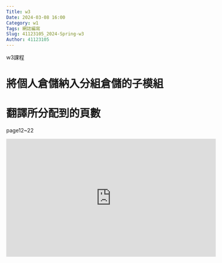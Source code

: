 ```yaml
---
Title: w3
Date: 2024-03-08 16:00
Category: w1
Tags: 網誌編寫
Slug: 41123105_2024-Spring-w3
Author: 41123105
---
```


w3課程

<!-- PELICAN_END_SUMMARY -->

# 將個人倉儲納入分組倉儲的子模組

# 翻譯所分配到的頁數
page12~22
<iframe src="https://1drv.ms/t/c/9a62b67559925288/IQN5RXWdguZBRogKqLnWnQmTAbWSt_OYp3lZlTNJGWdkXkk" width="560" height="315" frameborder="0" scrolling="no"></iframe>


 